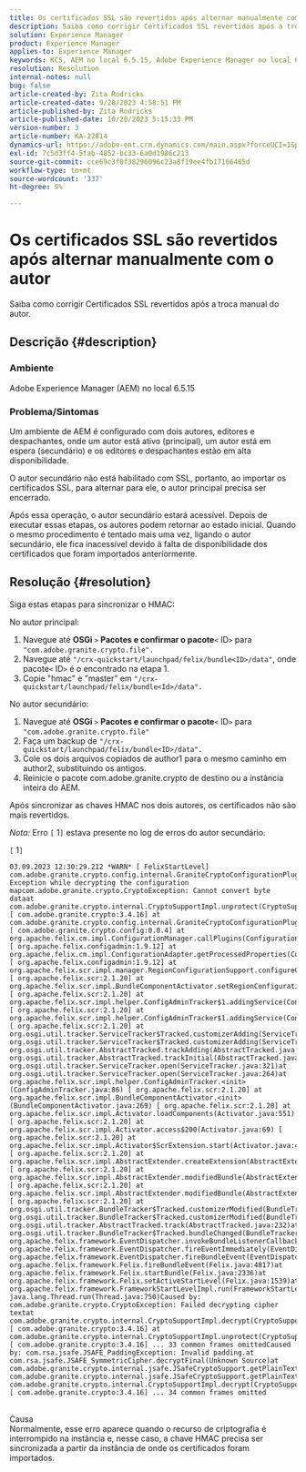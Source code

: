 ```yaml
---
title: Os certificados SSL são revertidos após alternar manualmente com o autor
description: Saiba como corrigir Certificados SSL revertidos após a troca manual do autor.
solution: Experience Manager
product: Experience Manager
applies-to: Experience Manager
keywords: KCS, AEM no local 6.5.15, Adobe Experience Manager no local 6.5.15, certificados SSL, reverter, criar, alternar, manualmente
resolution: Resolution
internal-notes: null
bug: false
article-created-by: Zita Rodricks
article-created-date: 9/28/2023 4:58:51 PM
article-published-by: Zita Rodricks
article-published-date: 10/20/2023 5:15:33 PM
version-number: 3
article-number: KA-22814
dynamics-url: https://adobe-ent.crm.dynamics.com/main.aspx?forceUCI=1&pagetype=entityrecord&etn=knowledgearticle&id=78335a48-205e-ee11-be6f-6045bd006268
exl-id: 7c5d3ff4-5fab-4852-bc33-6a0d1986c213
source-git-commit: cce69c3f0f38296096c23a8f19ee4fb17166465d
workflow-type: tm+mt
source-wordcount: '337'
ht-degree: 9%

---
```


# Os certificados SSL são revertidos após alternar manualmente com o autor


Saiba como corrigir Certificados SSL revertidos após a troca manual do autor.

## Descrição {#description}


### Ambiente

Adobe Experience Manager (AEM) no local 6.5.15

### Problema/Sintomas

Um ambiente de AEM é configurado com dois autores, editores e despachantes, onde um autor está ativo (principal), um autor está em espera (secundário) e os editores e despachantes estão em alta disponibilidade.

O autor secundário não está habilitado com SSL, portanto, ao importar os certificados SSL, para alternar para ele, o autor principal precisa ser encerrado.

Após essa operação, o autor secundário estará acessível. Depois de executar essas etapas, os autores podem retornar ao estado inicial. Quando o mesmo procedimento é tentado mais uma vez, ligando o autor secundário, ele fica inacessível devido à falta de disponibilidade dos certificados que foram importados anteriormente.










## Resolução {#resolution}


Siga estas etapas para sincronizar o HMAC:

No autor principal:

1. Navegue até <b>OSGi </b>`>`  <b>Pacotes e confirmar o pacote</b>`<` ID`>`  para `"com.adobe.granite.crypto.file".`
2. Navegue até `"/crx-quickstart/launchpad/felix/bundle<ID>/data"`, onde pacote`<` ID`>`  é o encontrado na etapa 1.
3. Copie &quot;hmac&quot; e &quot;master&quot; em `"/crx-quickstart/launchpad/felix/bundle<Id>/data".`


No autor secundário:

1. Navegue até <b>OSGi </b>`>`  <b>Pacotes e confirmar o pacote</b>`<` ID`>`  para `"com.adobe.granite.crypto.file"`
2. Faça um backup de `"/crx-quickstart/launchpad/felix/bundle<ID>/data".`
3. Cole os dois arquivos copiados de author1 para o mesmo caminho em author2, substituindo os antigos.
4. Reinicie o pacote com.adobe.granite.crypto de destino ou a instância inteira do AEM.


Após sincronizar as chaves HMAC nos dois autores, os certificados não são mais revertidos.

*Nota:*
Erro `[` 1`]`  estava presente no log de erros do autor secundário.

`[` 1`]`




```
03.09.2023 12:30:29.212 *WARN* [ FelixStartLevel]  com.adobe.granite.crypto.config.internal.GraniteCryptoConfigurationPlugin Exception while decrypting the configuration mapcom.adobe.granite.crypto.CryptoException: Cannot convert byte dataat com.adobe.granite.crypto.internal.CryptoSupportImpl.unprotect(CryptoSupportImpl.java:130) [ com.adobe.granite.crypto:3.4.16] at com.adobe.granite.crypto.config.internal.GraniteCryptoConfigurationPlugin.modifyConfiguration(GraniteCryptoConfigurationPlugin.java:57) [ com.adobe.granite.crypto.config:0.0.4] at org.apache.felix.cm.impl.ConfigurationManager.callPlugins(ConfigurationManager.java:912) [ org.apache.felix.configadmin:1.9.12] at org.apache.felix.cm.impl.ConfigurationAdapter.getProcessedProperties(ConfigurationAdapter.java:292) [ org.apache.felix.configadmin:1.9.12] at org.apache.felix.scr.impl.manager.RegionConfigurationSupport.configureComponentHolder(RegionConfigurationSupport.java:228) [ org.apache.felix.scr:2.1.20] at org.apache.felix.scr.impl.BundleComponentActivator.setRegionConfigurationSupport(BundleComponentActivator.java:785) [ org.apache.felix.scr:2.1.20] at org.apache.felix.scr.impl.helper.ConfigAdminTracker$1.addingService(ConfigAdminTracker.java:69) [ org.apache.felix.scr:2.1.20] at org.apache.felix.scr.impl.helper.ConfigAdminTracker$1.addingService(ConfigAdminTracker.java:41) [ org.apache.felix.scr:2.1.20] at org.osgi.util.tracker.ServiceTracker$Tracked.customizerAdding(ServiceTracker.java:943)at org.osgi.util.tracker.ServiceTracker$Tracked.customizerAdding(ServiceTracker.java:871)at org.osgi.util.tracker.AbstractTracked.trackAdding(AbstractTracked.java:256)at org.osgi.util.tracker.AbstractTracked.trackInitial(AbstractTracked.java:183)at org.osgi.util.tracker.ServiceTracker.open(ServiceTracker.java:321)at org.osgi.util.tracker.ServiceTracker.open(ServiceTracker.java:264)at org.apache.felix.scr.impl.helper.ConfigAdminTracker.<init>(ConfigAdminTracker.java:86) [ org.apache.felix.scr:2.1.20] at org.apache.felix.scr.impl.BundleComponentActivator.<init>(BundleComponentActivator.java:269) [ org.apache.felix.scr:2.1.20] at org.apache.felix.scr.impl.Activator.loadComponents(Activator.java:551) [ org.apache.felix.scr:2.1.20] at org.apache.felix.scr.impl.Activator.access$200(Activator.java:69) [ org.apache.felix.scr:2.1.20] at org.apache.felix.scr.impl.Activator$ScrExtension.start(Activator.java:424) [ org.apache.felix.scr:2.1.20] at org.apache.felix.scr.impl.AbstractExtender.createExtension(AbstractExtender.java:196) [ org.apache.felix.scr:2.1.20] at org.apache.felix.scr.impl.AbstractExtender.modifiedBundle(AbstractExtender.java:169) [ org.apache.felix.scr:2.1.20] at org.apache.felix.scr.impl.AbstractExtender.modifiedBundle(AbstractExtender.java:49) [ org.apache.felix.scr:2.1.20] at org.osgi.util.tracker.BundleTracker$Tracked.customizerModified(BundleTracker.java:488)at org.osgi.util.tracker.BundleTracker$Tracked.customizerModified(BundleTracker.java:420)at org.osgi.util.tracker.AbstractTracked.track(AbstractTracked.java:232)at org.osgi.util.tracker.BundleTracker$Tracked.bundleChanged(BundleTracker.java:450)at org.apache.felix.framework.EventDispatcher.invokeBundleListenerCallback(EventDispatcher.java:915)at org.apache.felix.framework.EventDispatcher.fireEventImmediately(EventDispatcher.java:834)at org.apache.felix.framework.EventDispatcher.fireBundleEvent(EventDispatcher.java:516)at org.apache.felix.framework.Felix.fireBundleEvent(Felix.java:4817)at org.apache.felix.framework.Felix.startBundle(Felix.java:2336)at org.apache.felix.framework.Felix.setActiveStartLevel(Felix.java:1539)at org.apache.felix.framework.FrameworkStartLevelImpl.run(FrameworkStartLevelImpl.java:308)at java.lang.Thread.run(Thread.java:750)Caused by: com.adobe.granite.crypto.CryptoException: Failed decrypting cipher textat com.adobe.granite.crypto.internal.CryptoSupportImpl.decrypt(CryptoSupportImpl.java:66) [ com.adobe.granite.crypto:3.4.16] at com.adobe.granite.crypto.internal.CryptoSupportImpl.unprotect(CryptoSupportImpl.java:127) [ com.adobe.granite.crypto:3.4.16] ... 33 common frames omittedCaused by: com.rsa.jsafe.JSAFE_PaddingException: Invalid padding.at com.rsa.jsafe.JSAFE_SymmetricCipher.decryptFinal(Unknown Source)at com.adobe.granite.crypto.internal.jsafe.JSafeCryptoSupport.getPlainText(JSafeCryptoSupport.java:267)at com.adobe.granite.crypto.internal.jsafe.JSafeCryptoSupport.getPlainText(JSafeCryptoSupport.java:249)at com.adobe.granite.crypto.internal.CryptoSupportImpl.decrypt(CryptoSupportImpl.java:64) [ com.adobe.granite.crypto:3.4.16] ... 34 common frames omitted
```



<br>Causa<br>
Normalmente, esse erro aparece quando o recurso de criptografia é interrompido na instância e, nesse caso, a chave HMAC precisa ser sincronizada a partir da instância de onde os certificados foram importados.
